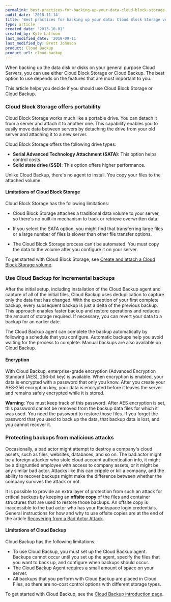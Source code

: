 ```yaml
---
permalink: best-practices-for-backing-up-your-data-cloud-block-storage-versus-cloud-backup
audit_date: '2018-11-14'
title: 'Best practices for backing up your data: Cloud Block Storage versus Cloud Backup'
type: article
created_date: '2013-10-01'
created_by: Kyle Laffoon
last_modified_date: '2019-09-11'
last_modified_by: Brett Johnson
product: Cloud Backup
product_url: cloud-backup
---
```


When backing up the data disk or disks on your general purpose Cloud
Servers, you can use either Cloud Block Storage or Cloud Backup. The best
option to use depends on the features that are most important to you.

This article helps you decide if you should use Cloud Block Storage or Cloud
Backup.

### Cloud Block Storage offers portability

Cloud Block Storage works much like a portable drive. You can detach it from a
server and attach it to another one. This capability enables you to easily
move data between servers by detaching the drive from your old server and
attaching it to a new server.

Cloud Block Storage offers the following drive types:

- **Serial Advanced Technology Attachment (SATA)**: This option helps control
  costs.
- **Solid state drive (SSD)**: This option offers higher performance.

Unlike Cloud Backup, there's no agent to install. You copy your files to the
attached volume.

#### Limitations of Cloud Block Storage

Cloud Block Storage has the following limitations:

- Cloud Block Storage attaches a traditional data volume to your server,
  so there's no built-in mechanism to track or retrieve overwritten data.

- If you select the SATA option, you might find that transferring large
  files or a large number of files is slower than other file transfer
  options.

- The Cloud Block Storage process can't be automated. You must copy the data
  to the volume after you configure it on your server.

To get started with Cloud Block Storage, see [Create and attach a Cloud Block
Storage volume](https://docs-ospc.rackspace.com/support/how-to/cloud-block-storage/create-and-attach-a-cloud-block-storage-volume).

### Use Cloud Backup for incremental backups

After the initial setup, including installation of the Cloud Backup
agent and capture of all of the initial files, Cloud Backup uses
deduplication to capture only the data that has changed. With
the exception of your first complete backup, every subsequent backup is
just a delta of the previous backup. This approach enables faster backup and
restore operations and reduces the amount of storage required. If necessary,
you can revert your data to a backup for an earlier date.

The Cloud Backup agent can complete the backup automatically by following a
schedule that you configure. Automatic backups help you avoid waiting for the
process to complete. Manual backups are also available on Cloud Backup.

#### Encryption

With Cloud Backup, enterprise-grade encryption (Advanced Encryption
Standard (AES), 256-bit key) is available. When encryption is enabled, your
data is encrypted with a password that only you know. After you
create your AES-256 encryption key, your data is encrypted before it
leaves the server and remains safely encrypted while it is stored.

**Warning**: You must keep track of this password. After AES encryption is
set, this password cannot be removed from the backup data files for
which it was used. You need the password to restore those files. If you forget
the password that you used to back up the data, that backup data is lost, and
you cannot recover it.

### Protecting backups from malicious attacks

Occasionally, a bad actor might attempt to destroy a company's cloud assets, such
as files, websites, databases, and so on. The bad actor might be a foreign attacker who
stole cloud account authentication info, it might be a disgruntled employee
with access to company assets, or it might be any similar bad actor. Attacks like
this can cripple or kill a company, and the ability to recover backups might make
the difference between whether the company survives the attack or not.

It is possible to provide an extra layer of protection from such an attack for
critical backups by keeping an **offsite copy** of the files and container
structures that are used to restore those backups. An offsite copy is
inaccessible to the bad actor who has your Rackspace login credentials. General
instructions for how and why to use offsite copies are at the end of the article
[Recovering from a Bad Actor Attack](https://docs-ospc.rackspace.com/support/how-to/cloud-backup/use-cloud-backup-to-recover-from-a-bad-actor-attack/#related-comments).

#### Limitations of Cloud Backup

Cloud Backup has the following limitations:

- To use Cloud Backup, you must set up the Cloud Backup agent. Backups
  cannot occur until you set up the agent, specify the files
  that you want to back up, and configure when backups should occur.
- The Cloud Backup Agent requires a small amount of space on your server.
- All backups that you perform with Cloud Backup are placed in Cloud Files, so
  there are no-cost control options with different storage types.

To get started with Cloud Backup, see the [Cloud Backup introduction
page](https://docs-ospc.rackspace.com/support/how-to/cloud-backup).
